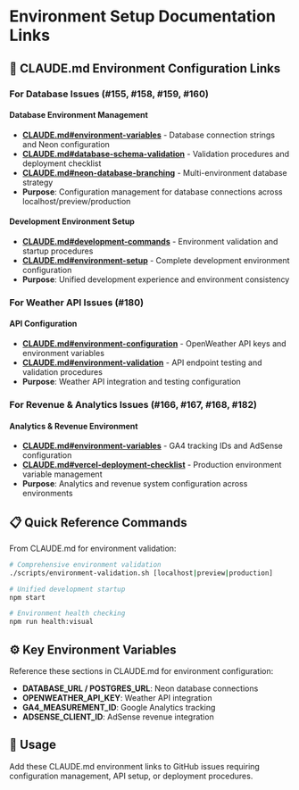 # Environment Setup Documentation Links

## 🔗 CLAUDE.md Environment Configuration Links

### **For Database Issues (#155, #158, #159, #160)**

#### **Database Environment Management**
- **[CLAUDE.md#environment-variables](../CLAUDE.md#environment-variables)** - Database connection strings and Neon configuration
- **[CLAUDE.md#database-schema-validation](../CLAUDE.md#database-schema-validation)** - Validation procedures and deployment checklist
- **[CLAUDE.md#neon-database-branching](../CLAUDE.md#neon-database-branching)** - Multi-environment database strategy
- **Purpose**: Configuration management for database connections across localhost/preview/production

#### **Development Environment Setup**
- **[CLAUDE.md#development-commands](../CLAUDE.md#development-commands)** - Environment validation and startup procedures
- **[CLAUDE.md#environment-setup](../CLAUDE.md#environment-setup)** - Complete development environment configuration
- **Purpose**: Unified development experience and environment consistency

### **For Weather API Issues (#180)**

#### **API Configuration**
- **[CLAUDE.md#environment-configuration](../CLAUDE.md#environment-configuration)** - OpenWeather API keys and environment variables
- **[CLAUDE.md#environment-validation](../CLAUDE.md#environment-validation)** - API endpoint testing and validation procedures
- **Purpose**: Weather API integration and testing configuration

### **For Revenue & Analytics Issues (#166, #167, #168, #182)**

#### **Analytics & Revenue Environment**
- **[CLAUDE.md#environment-variables](../CLAUDE.md#environment-variables)** - GA4 tracking IDs and AdSense configuration
- **[CLAUDE.md#vercel-deployment-checklist](../CLAUDE.md#vercel-deployment-checklist)** - Production environment variable management
- **Purpose**: Analytics and revenue system configuration across environments

## 📋 Quick Reference Commands

From CLAUDE.md for environment validation:

```bash
# Comprehensive environment validation
./scripts/environment-validation.sh [localhost|preview|production]

# Unified development startup
npm start

# Environment health checking
npm run health:visual
```

## ⚙️ Key Environment Variables

Reference these sections in CLAUDE.md for environment configuration:

- **DATABASE_URL / POSTGRES_URL**: Neon database connections
- **OPENWEATHER_API_KEY**: Weather API integration
- **GA4_MEASUREMENT_ID**: Google Analytics tracking
- **ADSENSE_CLIENT_ID**: AdSense revenue integration

## 🎯 Usage

Add these CLAUDE.md environment links to GitHub issues requiring configuration management, API setup, or deployment procedures.
